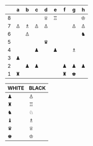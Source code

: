 
|   | a | b | c | d | e | f | g | h |
|---|---|---|---|---|---|---|---|---|
| 8 |  |  |  | ♕ | ♖ |  |  |  ♔|
| 7 | ♙ | ♗ | ♙ | ♙ |  |  |  ♙| ♙ |
| 6 |   | ♙  |   |   |   |   |   | ♞  |
| 5 |   |   |   |  ♛ |   |   |   |   |
| 4 |   |   |  ♟ |   |  ♟ |   |  ♗ |   |
| 3 | ♟  |   |   |   |   |   |   |   |
| 2 |  | ♟ | ♟ |  |  | ♟ | ♟ | ♟ |
| 1 | ♜ |  |  |  |  |  ♜| ♚ |  |


| WHITE | BLACK |
|-------|-------|
|   ♟   |   ♙   |
|   ♜   |   ♖   |
|   ♞   |   ♘   |
|   ♝   |   ♗   |
|   ♛   |   ♕   |
|   ♚   |   ♔   |

